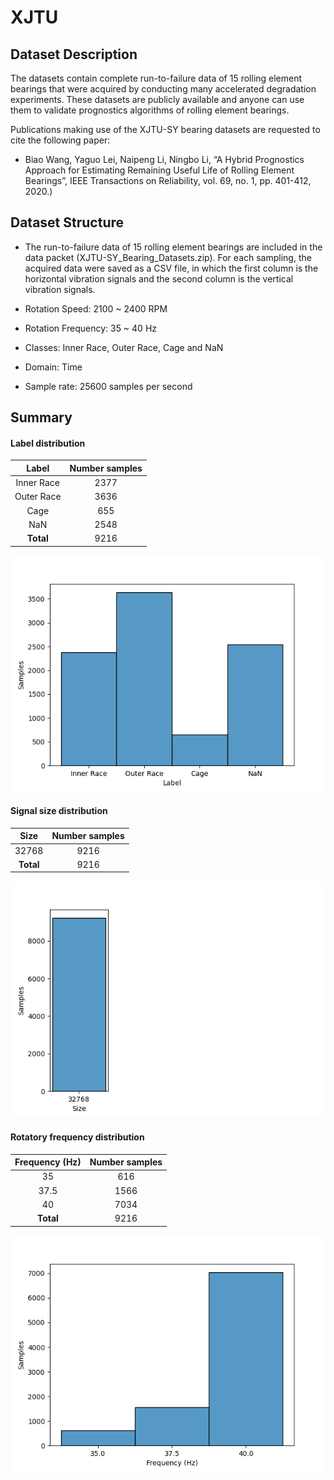 # XJTU

## Dataset Description
The datasets contain complete run-to-failure data of 15 rolling element bearings that were acquired by conducting many accelerated degradation experiments. These datasets are publicly available and anyone can use them to validate prognostics algorithms of rolling element bearings.

Publications making use of the XJTU-SY bearing datasets are requested to cite the following paper:
- Biao Wang, Yaguo Lei, Naipeng Li, Ningbo Li, “A Hybrid Prognostics Approach for Estimating Remaining Useful Life of Rolling Element Bearings”, IEEE Transactions on Reliability, vol. 69, no. 1, pp. 401-412, 2020.)

## Dataset Structure

- The run-to-failure data of 15 rolling element bearings are included in the data packet (XJTU-SY_Bearing_Datasets.zip). For each sampling, the acquired data were saved as a CSV file, in which the first column is the horizontal vibration signals and the second column is the vertical vibration signals.

- Rotation Speed: 2100 ~ 2400 RPM

- Rotation Frequency: 35 ~ 40 Hz

- Classes: Inner Race, Outer Race, Cage and NaN

- Domain: Time

- Sample rate: 25600 samples per second

## Summary

#### Label distribution
|   Label    | Number samples |
|:----------:|:--------------:|
| Inner Race |      2377      |
| Outer Race |      3636      |
|    Cage    |      655       |
|    NaN     |      2548      |
| **Total**  |      9216      |

![image](../../images/XJTU/label_dist.png)


#### Signal size distribution
|   Size    | Number samples |
|:---------:|:--------------:|
|   32768   |      9216      |
| **Total** |      9216      |

![image](../../images/XJTU/signal_size_dist.png)


#### Rotatory frequency distribution
| Frequency (Hz) | Number samples |
|:--------------:|:--------------:|
|       35       |      616       |
|      37.5      |      1566      |
|       40       |      7034      |
|   **Total**    |      9216      |

![image](../../images/XJTU/frequency_dist.png)
